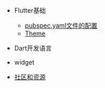 * Flutter基础
  - [pubspec.yaml文件的配置](flutter/pubspec.md)
  - [Theme](flutter/theme.md)
  
* Dart开发语言

* widget
  
* [社区和资源](resources.md)  
